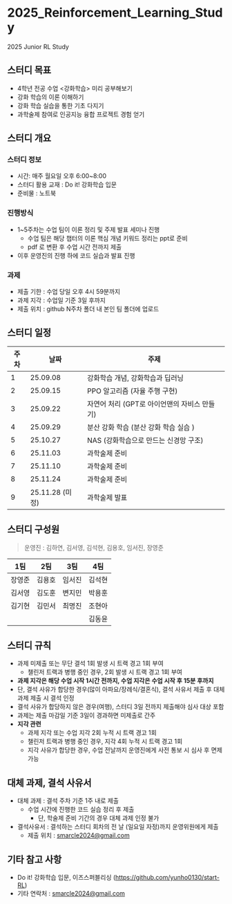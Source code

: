 # 2025_Reinforcement_Learning_Study
2025 Junior RL Study

## 스터디 목표
- 4학년 전공 수업 <강화학습> 미리 공부해보기
- 강화 학습의 이론 이해하기
- 강화 학습 실습을 통한 기초 다지기
- 과학술제 참여로 인공지능 융합 프로젝트 경험 얻기

## 스터디 개요

### 스터디 정보
- 시간: 매주 월요일 오후 6:00~8:00
- 스터디 활용 교재 : Do it! 강화학습 입문
- 준비물 : 노트북

### 진행방식
- 1~5주차는 수업 팀이 이론 정리 및 주제 발표 세미나 진행
    - 수업 팀은 해당 챕터의 이론 핵심 개념 키워드 정리는 ppt로 준비
    - pdf 로 변환 후 수업 시간 전까지 제출
- 이후 운영진의 진행 하에 코드 실습과 발표 진행

### 과제
- 제출 기한 : 수업 당일 오후 4시 59분까지
- 과제 지각 : 수업일 기준 3일 후까지
- 제출 위치 : github N주차 폴더 내 본인 팀 폴더에 업로드

## 스터디 일정
| 주차 | 날짜 | 주제 |
| --- | --- | --- |
| 1 | 25.09.08 | 강화학습 개념, 강화학습과 딥러닝 |
| 2 | 25.09.15 | PPO 알고리즘 (자율 주행 구현) |
| 3 | 25.09.22 | 자연어 처리 (GPT로 아이언맨의 자비스 만들기) |
| 4 | 25.09.29 | 분산 강화 학습 (분산 강화 학습 실습 ) |
| 5 | 25.10.27 | NAS (강화학습으로 만드는 신경망 구조) |
| 6 | 25.11.03 | 과학술제 준비 |
| 7 | 25.11.10 | 과학술제 준비 |
| 8 | 25.11.24 | 과학술제 준비 |
| 9 | 25.11.28 (미정) | 과학술제 발표 |

## 스터디 구성원
> 운영진 : 김하연, 김서영, 김석현, 김용호, 임서진, 장영준
> 

| 1팀  | 2팀  | 3팀  | 4팀  |
| --- | --- | --- | --- |
| 장영준 | 김용호 | 임서진 | 김석현 |
| 김서영 | 김도훈 | 변지민 | 박용훈  |
| 김기현 | 김민서 | 최명진  | 조현아 |
|  |  |  | 김동윤 |

## 스터디 규칙
- 과제 미제출 또는 무단 결석 1회 발생 시 트랙 경고 1회 부여
    - 챌린저 트랙과 병행 중인 경우, 2회 발생 시 트랙 경고 1회 부여
- **과제 지각은 해당 수업 시작 1시간 전까지, 수업 지각은 수업 시작 후 15분 후까지**
- 단, 결석 사유가 합당한 경우(많이 아파요/장례식/결혼식), 결석 사유서 제출 후 대체 과제 제출 시 결석 인정
- 결석 사유가 합당하지 않은 경우(여행), 스터디 3일 전까지 제출해야 심사 대상 포함
- 과제는 제출 마감일 기준 3일이 경과하면 미제출로 간주
- **지각 관련**
    - 과제 지각 또는 수업 지각 2회 누적 시 트랙 경고 1회
    - 챌린저 트랙과 병행 중인 경우, 지각 4회 누적 시 트랙 경고 1회
    - 지각 사유가 합당한 경우, 수업 전날까지 운영진에게 사전 통보 시 심사 후 면제 가능

## 대체 과제, 결석 사유서
- 대체 과제 : 결석 주차 기준 1주 내로 제출
    - 수업 시간에 진행한 코드 실습 정리 후 제출
        - 단, 학술제 준비 기간의 경우 대체 과제 인정 불가
- 결석사유서 : 결석하는 스터디 회차의 전 날 (일요일 자정)까지 운영위원에게 제출
    - 제출 위치 : [smarcle2024@gmail.com](mailto:smarcle2024@gmail.com)

## 기타 참고 사항
- Do it! 강화학습 입문, 이즈스퍼블리싱 (https://github.com/yunho0130/start-RL)
- 기타 연락처 : [smarcle2024@gmail.com](mailto:smarcle2024@gmail.com)
